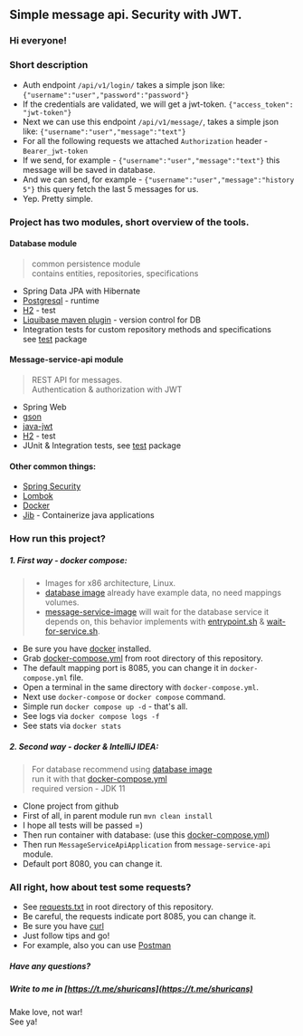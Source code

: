## Simple message api. Security with JWT.
### Hi everyone!

### Short description
* Auth  endpoint `/api/v1/login/` takes a simple json like: `{"username":"user","password":"password"}`
* If the credentials are validated, we will get a jwt-token. `{"access_token": "jwt-token"}`
* Next we can use this endpoint `/api/v1/message/`, takes a simple json like: `{"username":"user","message":"text"}`
* For all the following requests we attached `Authorization` header - `Bearer_jwt-token`
* If we send, for example - `{"username":"user","message":"text"}` this message will be saved in database.
* And we can send, for example - `{"username":"user","message":"history 5"}` this query fetch the last 5 messages for us.
* Yep. Pretty simple.

### Project has two modules, short overview of the tools.

#### Database module
> common persistence module  
> contains entities, repositories, specifications
* Spring Data JPA with Hibernate
* [Postgresql](https://www.postgresql.org/) - runtime
* [H2](https://www.h2database.com/) - test
* [Liquibase maven plugin](https://docs.liquibase.com/home.html) - version control for DB
* Integration tests for custom repository methods and specifications  
  see [test](https://github.com/shuricans/simple-message-api/tree/master/database/src/test) package
#### Message-service-api module
> REST API for messages.  
> Authentication & authorization with JWT
* Spring Web
* [gson](https://github.com/google/gson)
* [java-jwt](https://github.com/auth0/java-jwt)
* [H2](https://www.h2database.com/) - test
* JUnit & Integration tests, see [test](https://github.com/shuricans/simple-message-api/tree/master/message-service-api/src/test) package
#### Other common things:
* [Spring Security](https://spring.io/projects/spring-security)
* [Lombok](https://projectlombok.org/)
* [Docker](https://www.docker.com/)
* [Jib](https://github.com/GoogleContainerTools/jib) - Containerize java applications

### How run this project?
##### 1. First way - docker compose:

> * Images for x86 architecture, Linux.
> * [database image](https://hub.docker.com/repository/docker/shuricans/jwt-example-db) already have example data, no need mappings volumes.
> * [message-service-image](https://hub.docker.com/repository/docker/shuricans/message-service-api-app) will wait for the database service it depends on, this behavior implements with [entrypoint.sh](https://github.com/shuricans/simple-message-api/blob/master/message-service-api/src/main/jib/entrypoint.sh) & [wait-for-service.sh](https://github.com/shuricans/simple-message-api/blob/master/message-service-api/src/main/jib/wait-for-service.sh).
* Be sure you have [docker](https://docs.docker.com/engine/install/) installed.
* Grab [docker-compose.yml](https://github.com/shuricans/simple-message-api/blob/master/docker-compose.yml) from root directory of this repository.
* The default mapping port is 8085, you can change it in `docker-compose.yml` file.
* Open a terminal in the same directory with `docker-compose.yml`.
* Next use `docker-compose` or `docker compose` command.
* Simple run `docker compose up -d` - that's all.
* See logs via `docker compose logs -f`
* See stats via `docker stats`

##### 2. Second way - docker & IntelliJ IDEA:
> For database recommend using [database image](https://hub.docker.com/repository/docker/shuricans/jwt-example-db)  
> run it with that [docker-compose.yml](https://gist.github.com/shuricans/e3006989f8e5cd1fe9e14df527f156c3)  
> required version - JDK 11
* Clone project from github
* First of all, in parent module run `mvn clean install`
* I hope all tests will be passed =)
* Then run container with database: (use this [docker-compose.yml](https://gist.github.com/shuricans/e3006989f8e5cd1fe9e14df527f156c3))
* Then run `MessageServiceApiApplication` from `message-service-api` module.
* Default port 8080, you can change it.

### All right, how about test some requests?
* See [requests.txt](https://github.com/shuricans/simple-message-api/blob/master/requests.txt) in root directory of this repository.
* Be careful, the requests indicate port 8085, you can change it.
* Be sure you have [curl](https://curl.se/)
* Just follow tips and go!
* For example, also you can use [Postman](https://www.postman.com/)


##### Have any questions?
##### Write to me in [https://t.me/shuricans](https://t.me/shuricans)

Make love, not war!  
See ya!
